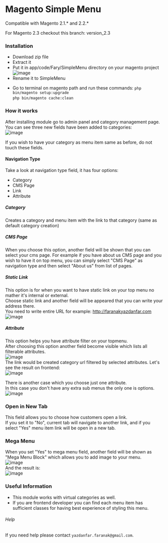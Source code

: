 # Magento Simple Menu

Compatible with Magento 2.1.* and 2.2.*  

For Magento 2.3 checkout this branch: version_2.3

### Installation
* Download zip file
* Extract it
* Put it in app/code/Fary/SimpleMenu directory on your magento project  
![image](/readme/images/module_directory.png?raw=true)
* Rename it to SimpleMenu
- Go to terminal on magento path and run these commands: 
`php bin/magento setup:upgrade`  
`php bin/magento cache:clean`  


### How it works
After installing module go to admin panel and category management page.  
You can see three new fields have been added to categories:  
![image](/readme/images/category_new_fields.png?raw=true)

If you wish to have your category as menu item same as before, do not touch these fields.  

#### Navigation Type
Take a look at navigation type field, it has four options:
* Category
* CMS Page
* Link
* Attribute


##### Category
Creates a category and menu item with the link to that category (same as default category creation)  

##### CMS Page
When you choose this option, another field will be shown that you can select your cms page.
For example if you have about us CMS page and you wish to have it on top menu, you can simply select "CMS Page" as navigation type and then select "About us" from list of pages.

##### Static Link
This option is for when you want to have static link on your top menu no mather it's internal or external.  
Choose static link and another field will be appeared that you can write your address there.  
You need to write entire URL for example: http://faranakyazdanfar.com  
![image](/readme/images/static_link.png?raw=true)

##### Attribute
This option helps you have attribute filter on your topmenu.  
After choosing this option another field become visible which lists all filterable attributes.  
![image](/readme/images/attribute.png?raw=true)  
The link would be created category url filtered by selected attributes.
Let's see the result on frontend:  
![image](/readme/images/front_attributes.png?raw=true)  

There is another case which you choose just one attribute.  
In this case you don't have any extra sub menus the only one is options.  
![image](/readme/images/front_attribute.png?raw=true)  


### Open in New Tab
This field allows you to choose how customers open a link.  
If you set it to "No", current tab will navigate to another link, and if you select "Yes" menu item link will be open in a new tab.


### Mega Menu
When you set "Yes" to mega menu field, another field will be shown as "Mega Menu Block" which allows you to add image to your menu.  
![image](/readme/images/mega_menu.png?raw=true)  
And the result is:  
![image](/readme/images/front_mega_menu.png?raw=true)  

### Useful Information
- This module works with virtual categories as well.
- If you are frontend developer you can find each menu item has sufficient classes for having best experience of styling this menu.  

###### Help
If you need help please contact `yazdanfar.faranak@gmail.com`.
